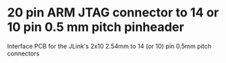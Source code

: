 # 20 pin ARM JTAG connector to 14 or 10 pin 0.5 mm pitch pinheader

Interface PCB for the JLink's 2x10 2.54mm to 14 (or 10) pin 0.5mm pitch connectors
